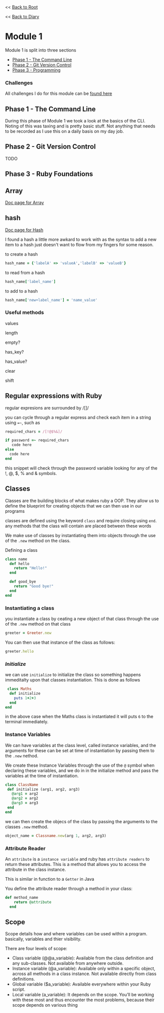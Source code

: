 << [Back to Root](../../README.md)

<< [Back to Diary](../README.md)

# Module 1

Module 1 is split into three sections
 - [Phase 1 - The Command Line](#phase-1---the-command-line)
 - [Phase 2 - Git Version Control](#phase-2---git-version-control)
 - [Phase 3 - Programming](#phase-3---programming)

### Challenges

All  challenges I do for this module can be [found here](challenges.md)

## Phase 1 - The Command Line

During this phase of Module 1 we took a look at the basics of the CLI. Noting of this was taxing and is pretty basic stuff. Not anything that needs to be recorded as I use this on a daily basis on my day job.

## Phase 2 - Git Version Control

TODO

## Phase 3 - Ruby Foundations


## Array

[Doc page for Array](https://ruby-doc.org/core-3.0.0/Array.html)

## hash 
[Doc page for Hash](https://ruby-doc.org/core-3.1.2/Hash.html)

I found a hash a little more awkard to work with as the syntax to add a new item to a hash just doesn't want to flow from my fingers for some reason.

 to create a hash 
 ```ruby
 hash_name = {'labelA' => 'valueA','labelB' => 'valueB'}
 ```

to read from a hash
```ruby
hash_name['label_name']
 ```

 to add to a hash
 ```ruby
hash_name['new+label_name'] = 'name_value'
 ```

### Useful methods
values

length

empty?

has_key?

has_value?

clear

shift

## Regular expressions with Ruby
regular expresions are surrounded by /[]/

you can cycle through a regular express and check each item in a string using ```=~```, such as 
 ```ruby
required_chars = /[!@$%&]/

if password =~ required_chars
    code here
else
   code here
end
 ```
this snippet will check through the password variable looking for any of the !, @, $, % and & symbols.






## Classes

Classes are the building blocks of what makes ruby a OOP. They allow us to define the blueprint for creating objects that we can then use in our programs

classes are defined using the keyword `class` and require closing using `end`. any methods that the class will contain are placed between these words

We make use of classes by instantiating them into objects through the use of the `.new` method on the class.

Defining a class

```ruby
class name
  def hello
    return "Hello!"
  end

  def good_bye
    return "Good bye!"
  end
end
```

### Instantiating a class
you instantiate a class by ceating a new object of that class through the use of the `.new` method on that class

```ruby
greeter = Greeter.new
```
You can then use that instance of the class as follows:

```ruby
greeter.hello
```

### *Initialize*

we can use `initialize` to initialize the class so something happens immeditalty upon that classes instantiation. This is done as follows

```ruby
 class Maths
  def initialize
    puts 1+2+3
  end
end
```

in the above case when the Maths class is instantiated it will puts `6` to the terminal immediately.


### Instance Variables

We can have variables at the class level, called instance variables, and the arguments for these can be set at time of instantiation by passing them to the `.new` nethod. 

We create these Instance Variables through the use of the `@` symbol when declaring these variables, and we do in in the initialize method and pass the variables at the time of instantiation.

``` ruby
class ClassName
 def initialize (arg1, arg2, arg3)
   @arg1 = arg2
   @arg2 = arg2
   @arg3 = arg3
 end
end
```
we can then create the objecs of the class by passing the arguments to the classes `.new` method.


```ruby
object_name = Classname.new(arg 1, arg2, arg3)
```
### Attribute Reader

An `attribute` is a `instance variable` and ruby has `attribute readers` to return these attributes. This is a method that allows you to access the attribute in the class instance. 

This is similar in function to a `Getter` in Java

You define the attribute reader through a method in your class:

``` ruby
def method_name
    return @attribute
  end

```
 ## Scope
 Scope details how and where variables can be used within a program. basically, variables and thier visibility.
 
 There are four levels of scope:

* Class variable (@@a_variable): Available from the class definition and any sub-classes. Not available from anywhere outside.
* Instance variable (@a_variable): Available only within a specific object, across all methods in a class instance. Not available directly from class definitions.
* Global variable ($a_variable): Available everywhere within your Ruby script.
* Local variable (a_variable): It depends on the scope. You’ll be working with these most and thus encounter the most problems, because their scope depends on various thing

